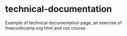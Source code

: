 # technical-documentation
Example of technical documentation page, an exercise of freecodecamp.org html and css course.
